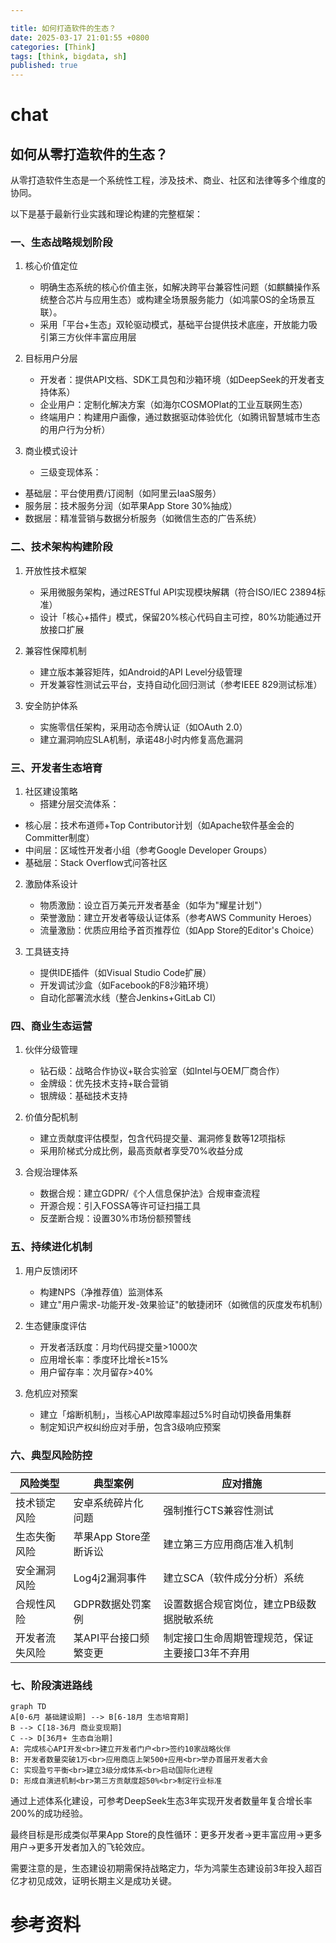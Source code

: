 ```yaml
---

title: 如何打造软件的生态？
date: 2025-03-17 21:01:55 +0800
categories: [Think]
tags: [think, bigdata, sh]
published: true
---
```


# chat

## 如何从零打造软件的生态？

从零打造软件生态是一个系统性工程，涉及技术、商业、社区和法律等多个维度的协同。

以下是基于最新行业实践和理论构建的完整框架：

### 一、生态战略规划阶段
1. 核心价值定位
   - 明确生态系统的核心价值主张，如解决跨平台兼容性问题（如麒麟操作系统整合芯片与应用生态）或构建全场景服务能力（如鸿蒙OS的全场景互联）。
   - 采用「平台+生态」双轮驱动模式，基础平台提供技术底座，开放能力吸引第三方伙伴丰富应用层

2. 目标用户分层
   - 开发者：提供API文档、SDK工具包和沙箱环境（如DeepSeek的开发者支持体系）
   - 企业用户：定制化解决方案（如海尔COSMOPlat的工业互联网生态）
   - 终端用户：构建用户画像，通过数据驱动体验优化（如腾讯智慧城市生态的用户行为分析）

3. 商业模式设计
   - 三级变现体系：
* 基础层：平台使用费/订阅制（如阿里云IaaS服务）
* 服务层：技术服务分润（如苹果App Store 30%抽成）
* 数据层：精准营销与数据分析服务（如微信生态的广告系统）

### 二、技术架构构建阶段
1. 开放性技术框架
   - 采用微服务架构，通过RESTful API实现模块解耦（符合ISO/IEC 23894标准）
   - 设计「核心+插件」模式，保留20%核心代码自主可控，80%功能通过开放接口扩展

2. 兼容性保障机制
   - 建立版本兼容矩阵，如Android的API Level分级管理
   - 开发兼容性测试云平台，支持自动化回归测试（参考IEEE 829测试标准）

3. 安全防护体系
   - 实施零信任架构，采用动态令牌认证（如OAuth 2.0）
   - 建立漏洞响应SLA机制，承诺48小时内修复高危漏洞

### 三、开发者生态培育
1. 社区建设策略
   - 搭建分层交流体系：
* 核心层：技术布道师+Top Contributor计划（如Apache软件基金会的Committer制度）
* 中间层：区域性开发者小组（参考Google Developer Groups）
* 基础层：Stack Overflow式问答社区

2. 激励体系设计
   - 物质激励：设立百万美元开发者基金（如华为"耀星计划"）
   - 荣誉激励：建立开发者等级认证体系（参考AWS Community Heroes）
   - 流量激励：优质应用给予首页推荐位（如App Store的Editor's Choice）

3. 工具链支持
   - 提供IDE插件（如Visual Studio Code扩展）
   - 开发调试沙盒（如Facebook的F8沙箱环境）
   - 自动化部署流水线（整合Jenkins+GitLab CI）

### 四、商业生态运营
1. 伙伴分级管理
   - 钻石级：战略合作协议+联合实验室（如Intel与OEM厂商合作）
   - 金牌级：优先技术支持+联合营销
   - 银牌级：基础技术支持

2. 价值分配机制
   - 建立贡献度评估模型，包含代码提交量、漏洞修复数等12项指标
   - 采用阶梯式分成比例，最高贡献者享受70%收益分成

3. 合规治理体系
   - 数据合规：建立GDPR/《个人信息保护法》合规审查流程
   - 开源合规：引入FOSSA等许可证扫描工具
   - 反垄断合规：设置30%市场份额预警线

### 五、持续进化机制
1. 用户反馈闭环
   - 构建NPS（净推荐值）监测体系
   - 建立"用户需求-功能开发-效果验证"的敏捷闭环（如微信的灰度发布机制）

2. 生态健康度评估
   - 开发者活跃度：月均代码提交量>1000次
   - 应用增长率：季度环比增长≥15%
   - 用户留存率：次月留存>40%

3. 危机应对预案
   - 建立「熔断机制」，当核心API故障率超过5%时自动切换备用集群
   - 制定知识产权纠纷应对手册，包含3级响应预案

### 六、典型风险防控

| 风险类型         | 典型案例                 | 应对措施                                                                 |
|------------------|--------------------------|--------------------------------------------------------------------------|
| 技术锁定风险     | 安卓系统碎片化问题       | 强制推行CTS兼容性测试                                             |
| 生态失衡风险     | 苹果App Store垄断诉讼    | 建立第三方应用商店准入机制                                         |
| 安全漏洞风险     | Log4j2漏洞事件           | 建立SCA（软件成分分析）系统                                        |
| 合规性风险       | GDPR数据处罚案例         | 设置数据合规官岗位，建立PB级数据脱敏系统                           |
| 开发者流失风险   | 某API平台接口频繁变更    | 制定接口生命周期管理规范，保证主要接口3年不弃用                   |


### 七、阶段演进路线
```mermaid
graph TD
A[0-6月 基础建设期] --> B[6-18月 生态培育期]
B --> C[18-36月 商业变现期]
C --> D[36月+ 生态自治期]
A: 完成核心API开发<br>建立开发者门户<br>签约10家战略伙伴
B: 开发者数量突破1万<br>应用商店上架500+应用<br>举办首届开发者大会
C: 实现盈亏平衡<br>建立3级分成体系<br>启动国际化进程
D: 形成自演进机制<br>第三方贡献度超50%<br>制定行业标准
```


通过上述体系化建设，可参考DeepSeek生态3年实现开发者数量年复合增长率200%的成功经验。

最终目标是形成类似苹果App Store的良性循环：更多开发者→更丰富应用→更多用户→更多开发者加入的飞轮效应。

需要注意的是，生态建设初期需保持战略定力，华为鸿蒙生态建设前3年投入超百亿才初见成效，证明长期主义是成功关键。

# 参考资料

